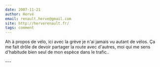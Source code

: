 ```yaml
---
date: 2007-11-21
author: Hervé
email: renault.herve@gmail.com
site: http://herverenault.fr/
tags: comment
---
```


<p>Ah à propos de vélo, ici avec la grève je n'ai jamais vu autant de vélos. Ça me fait drôle de devoir partager la route avec d'autres, moi qui me sens d'habitude bien seul de mon espèce dans le trafic..</p>
---